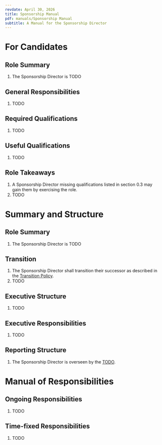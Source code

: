 ```yaml
---
revdate: April 30, 2026
title: Sponsorship Manual
pdf: manuals/Sponsorship Manual
subtitle: A Manual for the Sponsorship Director
---
```


# For Candidates

## Role Summary
1. The Sponsorship Director is TODO

## General Responsibilities
1. TODO

## Required Qualifications
1. TODO

## Useful Qualifications
1. TODO

## Role Takeaways
1. A Sponsorship Director missing qualifications listed in section 0.3 may gain them by exercising the role.
1. TODO

# Summary and Structure

## Role Summary
1. The Sponsorship Director is TODO

## Transition
1. The Sponsorship Director shall transition their successor as described in the [Transition Policy](../policies/transition-policy.md).
1. TODO

## Executive Structure
1. TODO

## Executive Responsibilities
1. TODO

## Reporting Structure
1. The Sponsorship Director is overseen by the [TODO](TODO-manual.md).

# Manual of Responsibilities

## Ongoing Responsibilities
1. TODO

## Time-fixed Responsibilities
1. TODO
